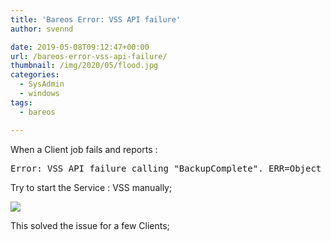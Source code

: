 ```yaml
---
title: 'Bareos Error: VSS API failure'
author: svennd

date: 2019-05-08T09:12:47+00:00
url: /bareos-error-vss-api-failure/
thumbnail: /img/2020/05/flood.jpg
categories:
  - SysAdmin
  - windows
tags:
  - bareos

---
```

When a Client job fails and reports :

<pre>Error: VSS API failure calling "BackupComplete". ERR=Object is not initialized; called during restore or not called in correct sequence.</pre>

Try to start the Service : VSS manually;

![](/img/2019/05/service_VSS.png) 

This solved the issue for a few Clients;